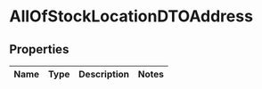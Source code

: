 # AllOfStockLocationDTOAddress

## Properties
Name | Type | Description | Notes
------------ | ------------- | ------------- | -------------
